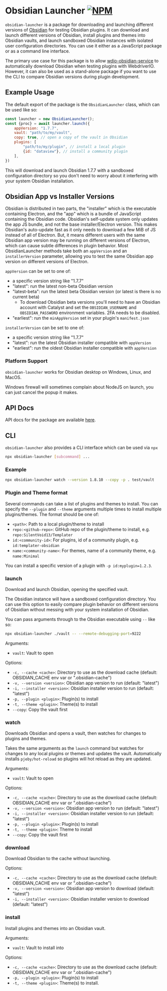 # Obsidian Launcher [![NPM](https://img.shields.io/npm/v/obsidian-launcher)](https://www.npmjs.com/package/obsidian-launcher)

`obsidian-launcher` is a package for downloading and launching different versions of [Obsidian](https://obsidian.md) for testing Obsidian plugins. It can download and launch different versions of Obsidian, install plugins and themes into Obsidian vaults, and launch sandboxed Obsidian instances with isolated user configuration directories. You can use it either as a JavaScript package or as a command line interface.

The primary use case for this package is to allow [wdio-obsidian-service](../wdio-obsidian-service/README.md) to automatically download Obsidian when testing plugins with WebdriverIO. However, it can also be used as a stand-alone package if you want to use the CLI to compare Obsidian versions during plugin development.

## Example Usage
The default export of the package is the `ObsidianLauncher` class, which can be used like so:
```js
const launcher = new ObsidianLauncher();
const {proc} = await launcher.launch({
    appVersion: "1.7.7",
    vault: "path/to/my/vault",
    copy: true, // open a copy of the vault in Obsidian
    plugins: [
        "path/to/my/plugin", // install a local plugin
        {id: "dataview"}, // install a community plugin
    ],
})
```
This will download and launch Obsidian 1.7.7 with a sandboxed configuration directory so you don't need to worry about it interfering with your system Obsidian installation.

## Obsidian App vs Installer Versions
Obsidian is distributed in two parts, the "installer" which is the executable containing Electron, and the "app" which is a bundle of JavaScript containing the Obsidian code. Obsidian's self-update system only updates the app JS bundle, and not the base installer/Electron version. This makes Obsidian's auto-update fast as it only needs to download a few MiB of JS instead of all of Electron. But, it means different users with the same Obsidian app version may be running on different versions of Electron, which can cause subtle differences in plugin behavior. Most ObsidianLauncher methods take both an `appVersion` and an `installerVersion` parameter, allowing you to test the same Obsidian app version on different versions of Electron.

`appVersion` can be set to one of:
- a specific version string like "1.7.7"
- "latest": run the latest non-beta Obsidian version
- "latest-beta": run the latest beta Obsidian version (or latest is there is no current beta)
    - To download Obsidian beta versions you'll need to have an Obsidian account with Catalyst and set the `OBSIDIAN_USERNAME` and `OBSIDIAN_PASSWORD` environment variables. 2FA needs to be disabled.
- "earliest": run the `minAppVersion` set in your plugin's `manifest.json`

`installerVersion` can be set to one of:
- a specific version string like "1.7.7"
- "latest": run the latest Obsidian installer compatible with `appVersion`
- "earliest": run the oldest Obsidian installer compatible with `appVersion`

### Platform Support
`obsidian-launcher` works for Obsidian desktop on Windows, Linux, and MacOS.

Windows firewall will sometimes complain about NodeJS on launch, you can just cancel the popup it makes.

## API Docs
API docs for the package are available [here](https://jesse-r-s-hines.github.io/wdio-obsidian-service/obsidian-launcher/README.html).

## CLI
`obsidian-launcher` also provides a CLI interface which can be used via `npx`
```bash
npx obsidian-launcher [subcommand] ...
```

### Example
```bash
npx obsidian-launcher watch --version 1.8.10 --copy -p . test/vault
```

### Plugin and Theme format
Several commands can take a list of plugins and themes to install. You can specify the `--plugin` and `--theme` arguments multiple times to install multiple plugins/themes. The format should be one of:
- `<path>`: Path to a local plugin/theme to install
- `repo:<github-repo>`: GitHub repo of the plugin/theme to install, e.g. `repo:SilentVoid13/Templater`
- `id:<community-id>`: For plugins, id of a community plugin, e.g. `id:templater-obsidian`
- `name:<community-name>`: For themes, name of a community theme, e.g. `name:Minimal`

You can install a specific version of a plugin with `-p id:myplugin=1.2.3`.

### launch
Download and launch Obsidian, opening the specified vault.

The Obsidian instance will have a sandboxed configuration directory. You can use this option to easily compare plugin behavior on different versions of Obsidian without messing with your system installation of Obsidian.

You can pass arguments through to the Obsidian executable using `--` like so:
```bash
npx obsidian-launcher ./vault -- --remote-debugging-port=9222
```

Arguments:
- `vault`: Vault to open

Options:
- `-c, --cache <cache>`: Directory to use as the download cache (default: OBSIDIAN_CACHE env var or ".obsidian-cache")
- `-v, --version <version>`: Obsidian app version to run (default: "latest")
- `-i, --installer <version>`: Obsidian installer version to run (default: "latest")
- `-p, --plugin <plugin>`: Plugin(s) to install
- `-t, --theme <plugin>`: Theme(s) to install
- `--copy`: Copy the vault first

### watch
Downloads Obsidian and opens a vault, then watches for changes to plugins and themes.

Takes the same arguments as the `launch` command but watches for changes to any local plugins or themes and updates the vault. Automatically installs `pjeby/hot-reload` so plugins will hot reload as they are updated.

Arguments:
- `vault`: Vault to open

Options:
- `-c, --cache <cache>`: Directory to use as the download cache (default: OBSIDIAN_CACHE env var or ".obsidian-cache")
- `-v, --version <version>`: Obsidian app version to run (default: "latest")
- `-i, --installer <version>`: Obsidian installer version to run (default: "latest")
- `-p, --plugin <plugin>`: Plugin(s) to install
- `-t, --theme <plugin>`: Theme to install
- `--copy`: Copy the vault first

### download
Download Obsidian to the cache without launching.

Options:
- `-c, --cache <cache>`: Directory to use as the download cache (default: OBSIDIAN_CACHE env var or ".obsidian-cache")
- `-v, --version <version>`: Obsidian app version to download (default: "latest")
- `-i, --installer <version>`: Obsidian installer version to download (default: "latest")

### install
Install plugins and themes into an Obsidian vault.

Arguments:
- `vault`: Vault to install into

Options:
- `-c, --cache <cache>`: Directory to use as the download cache (default: OBSIDIAN_CACHE env var or ".obsidian-cache")
- `-p, --plugin <plugin>`: Plugin(s) to install
- `-t, --theme <plugin>`: Theme(s) to install.
